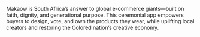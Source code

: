 Makaow is South Africa’s answer to global e-commerce giants—built on faith, dignity, and generational purpose. This ceremonial app empowers buyers to design, vote, and own the products they wear, while uplifting local creators and restoring the Colored nation’s creative economy.
